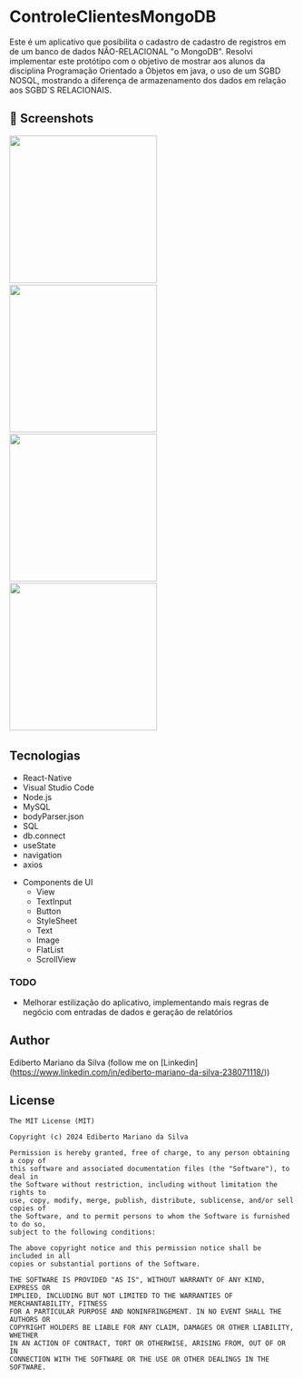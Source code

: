 # ControleClientesMongoDB
Este é um aplicativo que posibilita o cadastro de cadastro de registros em de um banco de dados NÃO-RELACIONAL "o MongoDB". Resolvi implementar este protótipo com o objetivo de mostrar aos alunos da disciplina Programação Orientado a Objetos em java, o uso de um SGBD NOSQL, mostrando a diferença de armazenamento dos dados em relação aos SGBD´S RELACIONAIS.


## :camera_flash: Screenshots
<!-- You can add more screenshots here if you like -->
<img src="/imagem/foto01.png" width="260">&emsp;<img src="/imagem/imagem02.png" width="260">&emsp;<img src="/imagem/imagem03.png" width="260">&emsp;<img src="/imagem/imagem04.png" width="260">&emsp;

## Tecnologias
* React-Native
* Visual Studio Code
* Node.js
* MySQL
* bodyParser.json
* SQL
* db.connect
* useState
* navigation
* axios
- Components de UI
    - View
    - TextInput
    - Button
    - StyleSheet
    - Text
    - Image
    - FlatList
    - ScrollView
### TODO
- Melhorar estilização do aplicativo, implementando mais regras de negócio com entradas de dados e geração de relatórios

## Author
Ediberto Mariano da Silva (follow me on [Linkedin] (https://www.linkedin.com/in/ediberto-mariano-da-silva-238071118/))

## License
```
The MIT License (MIT)

Copyright (c) 2024 Ediberto Mariano da Silva

Permission is hereby granted, free of charge, to any person obtaining a copy of
this software and associated documentation files (the "Software"), to deal in
the Software without restriction, including without limitation the rights to
use, copy, modify, merge, publish, distribute, sublicense, and/or sell copies of
the Software, and to permit persons to whom the Software is furnished to do so,
subject to the following conditions:

The above copyright notice and this permission notice shall be included in all
copies or substantial portions of the Software.

THE SOFTWARE IS PROVIDED "AS IS", WITHOUT WARRANTY OF ANY KIND, EXPRESS OR
IMPLIED, INCLUDING BUT NOT LIMITED TO THE WARRANTIES OF MERCHANTABILITY, FITNESS
FOR A PARTICULAR PURPOSE AND NONINFRINGEMENT. IN NO EVENT SHALL THE AUTHORS OR
COPYRIGHT HOLDERS BE LIABLE FOR ANY CLAIM, DAMAGES OR OTHER LIABILITY, WHETHER
IN AN ACTION OF CONTRACT, TORT OR OTHERWISE, ARISING FROM, OUT OF OR IN
CONNECTION WITH THE SOFTWARE OR THE USE OR OTHER DEALINGS IN THE SOFTWARE.
```
